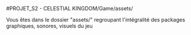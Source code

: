 #PROJET_S2 - CELESTIAL KINGDOM/Game/assets/

Vous êtes dans le dossier "assets/" regroupant l'intégralité des packages graphiques, sonores, visuels du jeu
